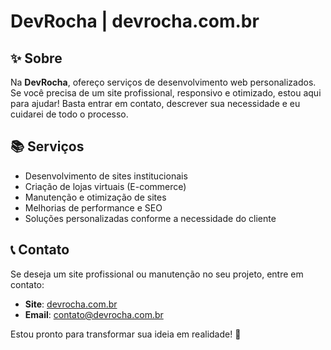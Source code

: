 # DevRocha | devrocha.com.br

## ✨ Sobre

Na **DevRocha**, ofereço serviços de desenvolvimento web personalizados. Se você precisa de um site profissional, responsivo e otimizado, estou aqui para ajudar! Basta entrar em contato, descrever sua necessidade e eu cuidarei de todo o processo.

## 📚 Serviços
- Desenvolvimento de sites institucionais
- Criação de lojas virtuais (E-commerce)
- Manutenção e otimização de sites
- Melhorias de performance e SEO
- Soluções personalizadas conforme a necessidade do cliente

## 📞 Contato
Se deseja um site profissional ou manutenção no seu projeto, entre em contato:

- **Site**: [devrocha.com.br](https://devrocha.com.br)
- **Email**: contato@devrocha.com.br

Estou pronto para transformar sua ideia em realidade! 🌟

